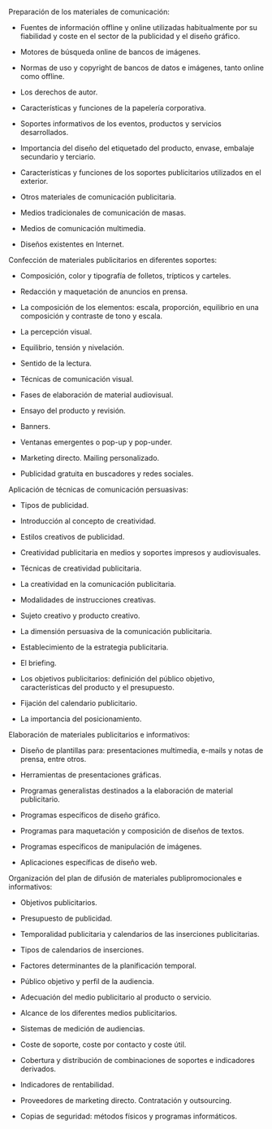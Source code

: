 

Preparación de los materiales de comunicación:

- Fuentes de información offline y online utilizadas habitualmente por su fiabilidad y coste en el sector de la publicidad y el diseño gráfico.

- Motores de búsqueda online de bancos de imágenes.

- Normas de uso y copyright de bancos de datos e imágenes, tanto online como offline.

- Los derechos de autor.

- Características y funciones de la papelería corporativa.

- Soportes informativos de los eventos, productos y servicios desarrollados.

- Importancia del diseño del etiquetado del producto, envase, embalaje secundario y terciario.

- Características y funciones de los soportes publicitarios utilizados en el exterior.

- Otros materiales de comunicación publicitaria.

- Medios tradicionales de comunicación de masas.

- Medios de comunicación multimedia.

- Diseños existentes en Internet.

Confección de materiales publicitarios en diferentes soportes:

- Composición, color y tipografía de folletos, trípticos y carteles.

- Redacción y maquetación de anuncios en prensa.

- La composición de los elementos: escala, proporción, equilibrio en una composición y contraste de tono y escala.

- La percepción visual.

- Equilibrio, tensión y nivelación.

- Sentido de la lectura.

- Técnicas de comunicación visual.

- Fases de elaboración de material audiovisual.

- Ensayo del producto y revisión.

- Banners.

- Ventanas emergentes o pop-up y pop-under.

- Marketing directo. Mailing personalizado.

- Publicidad gratuita en buscadores y redes sociales.

Aplicación de técnicas de comunicación persuasivas:

- Tipos de publicidad.

- Introducción al concepto de creatividad.

- Estilos creativos de publicidad.

- Creatividad publicitaria en medios y soportes impresos y audiovisuales.

- Técnicas de creatividad publicitaria.

- La creatividad en la comunicación publicitaria.

- Modalidades de instrucciones creativas.

- Sujeto creativo y producto creativo.

- La dimensión persuasiva de la comunicación publicitaria.

- Establecimiento de la estrategia publicitaria.

- El briefing.

- Los objetivos publicitarios: definición del público objetivo, características del producto y el presupuesto.

- Fijación del calendario publicitario.

- La importancia del posicionamiento.

Elaboración de materiales publicitarios e informativos:

- Diseño de plantillas para: presentaciones multimedia, e-mails y notas de prensa, entre otros.

- Herramientas de presentaciones gráficas.

- Programas generalistas destinados a la elaboración de material publicitario.

- Programas específicos de diseño gráfico.

- Programas para maquetación y composición de diseños de textos.

- Programas específicos de manipulación de imágenes.

- Aplicaciones específicas de diseño web.

Organización del plan de difusión de materiales publipromocionales e informativos:

- Objetivos publicitarios.

- Presupuesto de publicidad.

- Temporalidad publicitaria y calendarios de las inserciones publicitarias.

- Tipos de calendarios de inserciones.

- Factores determinantes de la planificación temporal.

- Público objetivo y perfil de la audiencia.

- Adecuación del medio publicitario al producto o servicio.

- Alcance de los diferentes medios publicitarios.

- Sistemas de medición de audiencias.

- Coste de soporte, coste por contacto y coste útil.

- Cobertura y distribución de combinaciones de soportes e indicadores derivados.

- Indicadores de rentabilidad.

- Proveedores de marketing directo. Contratación y outsourcing.

- Copias de seguridad: métodos físicos y programas informáticos.